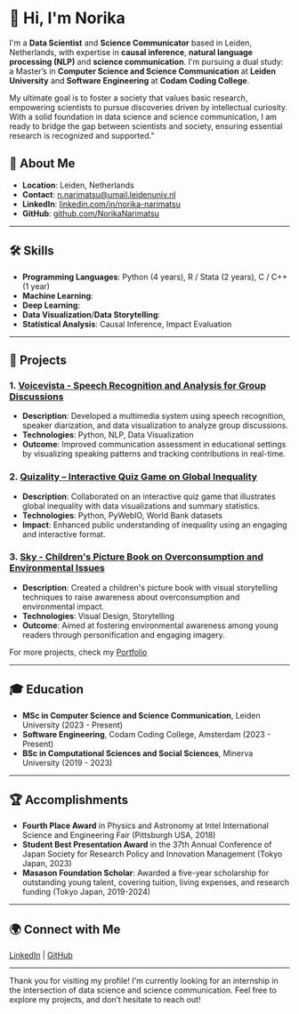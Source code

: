 # 👋 Hi, I'm Norika

I'm a **Data Scientist** and **Science Communicator** based in Leiden, Netherlands, with expertise in **causal inference**, **natural language processing (NLP)** and **science communication**. I'm pursuing a dual study: a Master’s in **Computer Science and Science Communication** at **Leiden University** and **Software Engineering** at **Codam Coding College**. 

My ultimate goal is to foster a society that values basic research, empowering scientists to pursue discoveries driven by intellectual curiosity. With a solid foundation in data science and science communication, I am ready to bridge the gap between scientists and society, ensuring essential research is recognized and supported."


## 🌟 About Me
- **Location**: Leiden, Netherlands
- **Contact**: [n.narimatsu@umail.leidenuniv.nl](mailto:n.narimatsu@umail.leidenuniv.nl)
- **LinkedIn**: [linkedin.com/in/norika-narimatsu](https://www.linkedin.com/in/norika-narimatsu-7b5319295/)
- **GitHub**: [github.com/NorikaNarimatsu](https://github.com/NorikaNarimatsu)

---

## 🛠 Skills
- **Programming Languages**: Python (4 years), R / Stata (2 years), C / C++ (1 year)
- **Machine Learning**:
- **Deep Learning**:
- **Data Visualization**/**Data Storytelling**: 
- **Statistical Analysis**: Causal Inference, Impact Evaluation

---

## 🚀 Projects

### 1. [Voicevista - Speech Recognition and Analysis for Group Discussions](https://github.com/your-voicevista-repo)
   - **Description**: Developed a multimedia system using speech recognition, speaker diarization, and data visualization to analyze group discussions.
   - **Technologies**: Python, NLP, Data Visualization
   - **Outcome**: Improved communication assessment in educational settings by visualizing speaking patterns and tracking contributions in real-time.

### 2. [Quizality – Interactive Quiz Game on Global Inequality](https://github.com/berdikhanova/DS4SG-Global-Inequality)
   - **Description**: Collaborated on an interactive quiz game that illustrates global inequality with data visualizations and summary statistics.
   - **Technologies**: Python, PyWebIO, World Bank datasets
   - **Impact**: Enhanced public understanding of inequality using an engaging and interactive format.

### 3. [Sky - Children's Picture Book on Overconsumption and Environmental Issues](https://link-to-your-sky-project)
   - **Description**: Created a children's picture book with visual storytelling techniques to raise awareness about overconsumption and environmental impact.
   - **Technologies**: Visual Design, Storytelling
   - **Outcome**: Aimed at fostering environmental awareness among young readers through personification and engaging imagery.

For more projects, check my [Portfolio](https://www.notion.so/Norika-Narimatsu-Data-Scientists-Science-Communicator-128c90a7a6af8081915ec1530f13fa91)

---

## 🎓 Education
- **MSc in Computer Science and Science Communication**, Leiden University (2023 - Present)
- **Software Engineering**, Codam Coding College, Amsterdam (2023 - Present)
- **BSc in Computational Sciences and Social Sciences**, Minerva University (2019 - 2023)

---

## 🏆 Accomplishments
- **Fourth Place Award** in Physics and Astronomy at Intel International Science and Engineering Fair (Pittsburgh USA, 2018)
- **Student Best Presentation Award** in the 37th Annual Conference of Japan Society for Research Policy and Innovation Management (Tokyo Japan, 2023)
- **Masason Foundation Scholar**: Awarded a five-year scholarship for outstanding young talent, covering tuition, living expenses, and research funding (Tokyo Japan, 2019-2024)

---

## 🌍 Connect with Me
[LinkedIn](https://www.linkedin.com/in/norika-narimatsu-7b5319295/) | [GitHub](https://github.com/NorikaNarimatsu) 

---

Thank you for visiting my profile! I'm currently looking for an internship in the intersection of data science and science communication. Feel free to explore my projects, and don’t hesitate to reach out!
